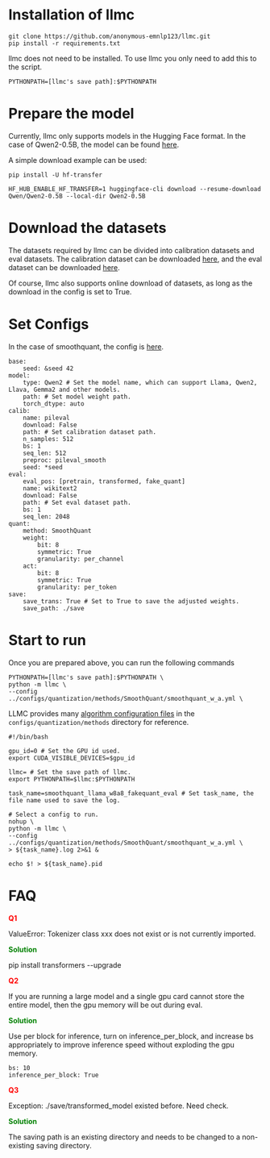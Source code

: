 # Installation of llmc

```
git clone https://github.com/anonymous-emnlp123/llmc.git
pip install -r requirements.txt
```

llmc does not need to be installed. To use llmc you only need to add this to the script.
```
PYTHONPATH=[llmc's save path]:$PYTHONPATH
```

# Prepare the model

Currently, llmc only supports models in the Hugging Face format. In the case of Qwen2-0.5B, the model can be found [here](https://huggingface.co/Qwen/Qwen2-0.5B). 

A simple download example can be used: 
```
pip install -U hf-transfer

HF_HUB_ENABLE_HF_TRANSFER=1 huggingface-cli download --resume-download Qwen/Qwen2-0.5B --local-dir Qwen2-0.5B
```

# Download the datasets

The datasets required by llmc can be divided into calibration datasets and eval datasets. The calibration dataset can be downloaded [here](https://github.com/anonymous-emnlp123/llmc/blob/main/tools/download_calib_dataset.py), and the eval dataset can be downloaded [here](https://github.com/anonymous-emnlp123/llmc/blob/main/tools/download_eval_dataset.py).

Of course, llmc also supports online download of datasets, as long as the download in the config is set to True.


# Set Configs

In the case of smoothquant, the config is [here](https://github.com/anonymous-emnlp123/llmc/blob/main/configs/quantization/SmoothQuant/smoothquant_llama_w8a8_fakequant_eval.yml).

```
base:
    seed: &seed 42
model:
    type: Qwen2 # Set the model name, which can support Llama, Qwen2, Llava, Gemma2 and other models.
    path: # Set model weight path.
    torch_dtype: auto
calib:
    name: pileval
    download: False
    path: # Set calibration dataset path.
    n_samples: 512
    bs: 1
    seq_len: 512
    preproc: pileval_smooth
    seed: *seed
eval:
    eval_pos: [pretrain, transformed, fake_quant]
    name: wikitext2
    download: False
    path: # Set eval dataset path.
    bs: 1
    seq_len: 2048
quant:
    method: SmoothQuant
    weight:
        bit: 8
        symmetric: True
        granularity: per_channel
    act:
        bit: 8
        symmetric: True
        granularity: per_token
save:
    save_trans: True # Set to True to save the adjusted weights.
    save_path: ./save
```

# Start to run

Once you are prepared above, you can run the following commands
```
PYTHONPATH=[llmc's save path]:$PYTHONPATH \
python -m llmc \
--config ../configs/quantization/methods/SmoothQuant/smoothquant_w_a.yml \
```
LLMC provides many [algorithm configuration files](https://github.com/anonymous-emnlp123/llmc/tree/main/configs/quantization/methods) in the `configs/quantization/methods` directory for reference.

```
#!/bin/bash

gpu_id=0 # Set the GPU id used.
export CUDA_VISIBLE_DEVICES=$gpu_id

llmc= # Set the save path of llmc.
export PYTHONPATH=$llmc:$PYTHONPATH

task_name=smoothquant_llama_w8a8_fakequant_eval # Set task_name, the file name used to save the log.

# Select a config to run.
nohup \
python -m llmc \
--config ../configs/quantization/methods/SmoothQuant/smoothquant_w_a.yml \
> ${task_name}.log 2>&1 &

echo $! > ${task_name}.pid
```

# FAQ

**<font color=red> Q1 </font>** 

ValueError: Tokenizer class xxx does not exist or is not currently imported.

**<font color=green> Solution </font>** 

pip install transformers --upgrade

**<font color=red> Q2 </font>** 

If you are running a large model and a single gpu card cannot store the entire model, then the gpu memory will be out during eval.

**<font color=green> Solution </font>** 

Use per block for inference, turn on inference_per_block, and increase bs appropriately to improve inference speed without exploding the gpu memory.
```
bs: 10
inference_per_block: True
```

**<font color=red> Q3 </font>** 

Exception: ./save/transformed_model existed before. Need check.

**<font color=green> Solution </font>** 

The saving path is an existing directory and needs to be changed to a non-existing saving directory.
